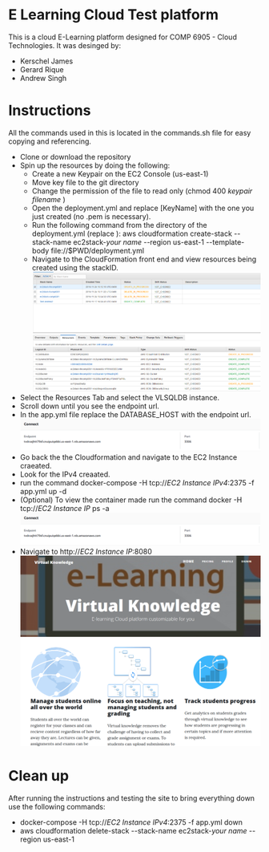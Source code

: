 # E Learning Cloud Test platform
This is a cloud E-Learning platform designed for COMP 6905 - Cloud Technologies. It was desinged by:

* Kerschel James
* Gerard Rique
* Andrew Singh

# Instructions
All the commands used in this is located in the commands.sh file for easy copying and referencing.
* Clone or download the repository
* Spin up the resources by doing the following:
  * Create a new Keypair on the EC2 Console (us-east-1)
  * Move key file to the git directory
  * Change the permission of the file to read only (chmod 400 *keypair filename* )
  * Open the deployment.yml and replace [KeyName] with the one you just created (no .pem is necessary).
  * Run the following command from the directory of the deployment.yml (replace <your name>):
   aws cloudformation create-stack --stack-name ec2stack-*your name* --region us-east-1 --template-body file://$PWD/deployment.yml
  * Navigate to the CloudFormation front end and view resources being created using the stackID.
![CloudFormation Stack ](CloudFormationStack.PNG)
* Select the Resources Tab and select the VLSQLDB instance.
* Scroll down until you see the endpoint url.
* In the app.yml file replace the DATABASE_HOST with the endpoint url.
 ![SQL DB endpoint](SQLDB_Endpoint.PNG)
* Go back the the Cloudformation and navigate to the EC2 Instance craeated.
* Look for the IPv4 creaated.
* run the command docker-compose  -H tcp://*EC2 Instance IPv4*:2375 -f app.yml up -d
* (Optional) To view the container made run the command docker  -H tcp://*EC2 Instance IP* ps -a
  ![SQL DB endpoint](SQLDB_Endpoint.PNG)
* Navigate to http://*EC2 Instance IP*:8080
  ![SQL DB endpoint](HomePage.PNG)

# Clean up
After running the instructions and testing the site to bring everything down use the following commands:
* docker-compose -H tcp://*EC2 Instance IPv4*:2375 -f app.yml down
* aws cloudformation delete-stack --stack-name ec2stack-*your name* --region us-east-1 
